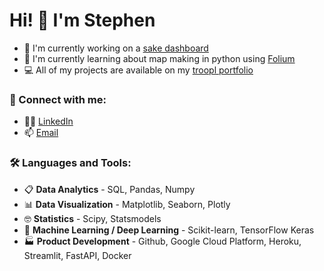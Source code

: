 # Hi! 👋 I'm Stephen

- 🍶 I'm currently working on a [sake dashboard](https://github.com/sevans47/sake_dashboard)
- 📗 I'm currently learning about map making in python using [Folium](https://python-visualization.github.io/folium/)
- 💻 All of my projects are available on my [troopl portfolio](https://troopl.com/sevans47)

### 🤝 Connect with me:

- 👨‍💻 [LinkedIn](https://www.linkedin.com/in/sevans47/)
- 📫 [Email](mailto:stephenpevans47@gmail.com)

### 🛠️ Languages and Tools:

- 📋 **Data Analytics** - SQL, Pandas, Numpy
- 📊 **Data Visualization** - Matplotlib, Seaborn, Plotly
- 🤓 **Statistics** - Scipy, Statsmodels
- 🤖 **Machine Learning / Deep Learning** - Scikit-learn, TensorFlow Keras
- 🏭 **Product Development** - Github, Google Cloud Platform, Heroku, Streamlit, FastAPI, Docker

